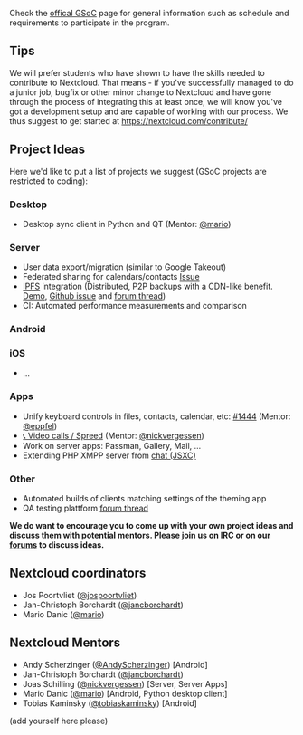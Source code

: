 Check the [offical GSoC](https://summerofcode.withgoogle.com/) page for general information such as schedule and requirements to participate in the program.

## Tips
We will prefer students who have shown to have the skills needed to contribute to Nextcloud. That means - if you've successfully managed to do a junior job, bugfix or other minor change to Nextcloud and have gone through the process of integrating this at least once, we will know you've got a development setup and are capable of working with our process. We thus suggest to get started at https://nextcloud.com/contribute/

## Project Ideas
Here we'd like to put a list of projects we suggest (GSoC projects are restricted to coding): 

### Desktop
* Desktop sync client in Python and QT (Mentor: [@mario](https://github.com/mario))

### Server
* User data export/migration (similar to Google Takeout)
* Federated sharing for calendars/contacts [Issue](https://github.com/nextcloud/server/issues/1440)
* [IPFS](https://ipfs.io) integration (Distributed, P2P backups with a CDN-like benefit. [Demo](https://www.youtube.com/watch?v=8CMxDNuuAiQ), [Github issue]( https://github.com/nextcloud/server/issues/385 ) and [forum thread](https://help.nextcloud.com/t/p2p-seeded-file-sync/277/9 ))
* CI: Automated performance measurements and comparison

### Android

### iOS
* ...

### Apps
* Unify keyboard controls in files, contacts, calendar, etc: [#1444](https://github.com/nextcloud/server/issues/1444) (Mentor: [@eppfel](https://epp.design))
* [📞 Video calls / Spreed](https://github.com/nextcloud/spreed) (Mentor: [@nickvergessen](https://github.com/nickvergessen))
* Work on server apps: Passman, Gallery, Mail, ...
* Extending PHP XMPP server from [chat (JSXC)](https://github.com/jsxc/jsxc.nextcloud)

### Other
* Automated builds of clients matching settings of the theming app
* QA testing plattform [forum thread](https://help.nextcloud.com/t/grow-the-qa-team-and-offer-tools-for-end-users/323/3)

**__We do want to encourage you to come up with your own project ideas and discuss them with potential mentors. Please join us on IRC or on our [forums](https://help.nextcloud.com) to discuss ideas.__**

## Nextcloud coordinators

* Jos Poortvliet ([@jospoortvliet](https://github.com/jospoortvliet))
* Jan-Christoph Borchardt ([@jancborchardt](https://github.com/jancborchardt))
* Mario Danic ([@mario](https://github.com/mario))

## Nextcloud Mentors
* Andy Scherzinger ([@AndyScherzinger](https://github.com/AndyScherzinger)) [Android]
* Jan-Christoph Borchardt ([@jancborchardt](https://github.com/jancborchardt))
* Joas Schilling ([@nickvergessen](https://github.com/nickvergessen)) [Server, Server Apps]
* Mario Danic ([@mario](https://github.com/mario)) [Android, Python desktop client]
* Tobias Kaminsky ([@tobiaskaminsky](https://github.com/tobiaskaminsky)) [Android]

(add yourself here please)

